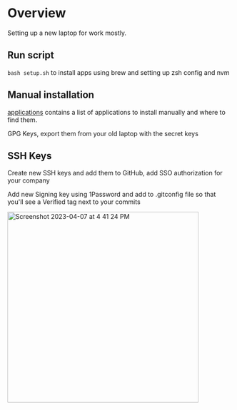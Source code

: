 # Overview

Setting up a new laptop for work mostly.

## Run script
`bash setup.sh` to install apps using brew and setting up zsh config and nvm


## Manual installation
[applications](/applications) contains a list of applications to install manually and where to find them.

GPG Keys, export them from your old laptop with the secret keys

## SSH Keys
Create new SSH keys and add them to GitHub, add SSO authorization for your company

Add new Signing key using 1Password and add to .gitconfig file so that you'll see a Verified tag next to your commits

 <img width="428" alt="Screenshot 2023-04-07 at 4 41 24 PM" src="https://user-images.githubusercontent.com/1539045/230692580-24f1c2cc-80bc-463f-b7a2-0a4089d741a8.png">

